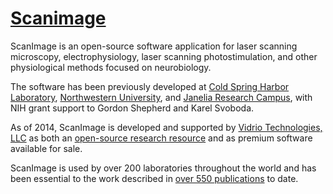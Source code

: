 # [Scanimage](http://scanimage.vidriotechnologies.com/)

ScanImage is an open-source software application for laser scanning microscopy, electrophysiology, laser scanning photostimulation, and other physiological methods focused on neurobiology.

The software has been previously developed at [Cold Spring Harbor Laboratory](http://www.cshl.edu/), [Northwestern University](http://www.feinberg.northwestern.edu/), and [Janelia Research Campus](http://www.hhmi.org/programs/biomedical-research/janelia-farm-research-campus), with NIH grant support to Gordon Shepherd and Karel Svoboda.

As of 2014, ScanImage is developed and supported by [Vidrio Technologies, LLC](http://vidriotechnologies.com/) as both an [open-source research resource](http://projectreporter.nih.gov/project_info_description.cfm?aid=8663013&icde=20695394&ddparam=&ddvalue=&ddsub=&cr=2&csb=default&cs=ASC) and as premium software available for sale.

ScanImage is used by over 200 laboratories throughout the world and has been essential to the work described in [over 550 publications](http://scanimage.vidriotechnologies.com/display/SIH/Publications) to date.
